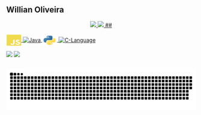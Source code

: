 ## Willian Oliveira
<div align="center">
  <a href="https://github.com/WillianOliveir1">
  <img height="180em" src="https://github-readme-stats.vercel.app/api?username=WillianOliveir1&show_icons=true&theme=dracula&include_all_commits=true&count_private=true"/>
 <img height="180em" src="https://github-readme-stats.vercel.app/api/top-langs/?username=WillianOliveir1&layout=compact&langs_count=7&theme=dracula"/>  
  ##
 </div>
<div style="display: inline_block"><br>
  <img align="center" alt="JavaScript" height="30" width="40" src="https://raw.githubusercontent.com/devicons/devicon/master/icons/javascript/javascript-plain.svg">
  <img align="center" alt="Java" height="30" width="40" src="https://cdn.jsdelivr.net/gh/devicons/devicon/icons/java/java-original-wordmark.svg">
  <img align="center" alt="Python" height="30" width="40" src="https://raw.githubusercontent.com/devicons/devicon/master/icons/python/python-original.svg">
  <img align="center" alt="C-Language" height="30" width="40" src="https://cdn.jsdelivr.net/gh/devicons/devicon/icons/c/c-original.svg">

</div>
<div> 
  
  <a href = "mailto:williano@id.uff.br"><img src="https://img.shields.io/badge/-Gmail-%23333?style=for-the-badge&logo=gmail&logoColor=white" target="_blank"></a>
  <a href="https://www.linkedin.com/in/willian-oliveira-83a0a9116/" target="_blank"><img src="https://img.shields.io/badge/-LinkedIn-%230077B5?style=for-the-badge&logo=linkedin&logoColor=white" target="_blank"></a> 
  ##
  ![Snake animation](https://github.com/WillianOliveir1/WillianOliveir1-/blob/output/github-contribution-grid-snake.svg)

</div>
